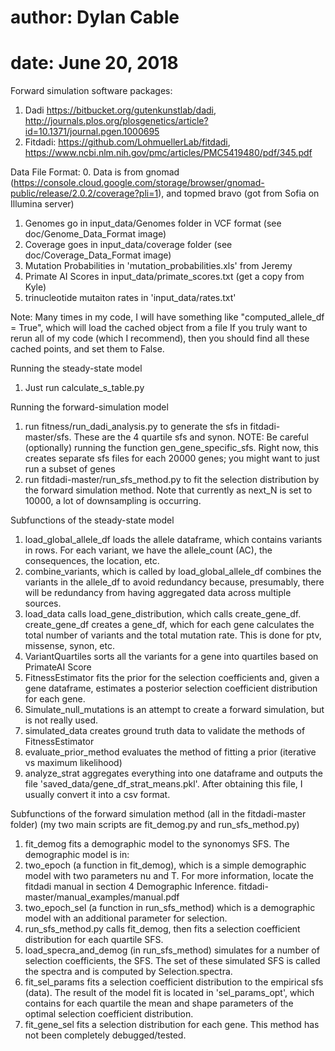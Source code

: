 # author: Dylan Cable
# date: June 20, 2018

Forward simulation software packages:
1. Dadi https://bitbucket.org/gutenkunstlab/dadi, http://journals.plos.org/plosgenetics/article?id=10.1371/journal.pgen.1000695
2. Fitdadi: https://github.com/LohmuellerLab/fitdadi, https://www.ncbi.nlm.nih.gov/pmc/articles/PMC5419480/pdf/345.pdf

Data File Format:
0. Data is from gnomad (https://console.cloud.google.com/storage/browser/gnomad-public/release/2.0.2/coverage?pli=1), and topmed bravo (got from Sofia on Illumina server)
1. Genomes go in input_data/Genomes folder in VCF format (see doc/Genome_Data_Format image)
2. Coverage goes in input_data/coverage folder (see doc/Coverage_Data_Format image)
3. Mutation Probabilities in 'mutation_probabilities.xls' from Jeremy
4. Primate AI Scores in input_data/primate_scores.txt (get a copy from Kyle)
5. trinucleotide mutaiton rates in 'input_data/rates.txt'

Note: Many times in my code, I will have something like "computed_allele_df = True", which will load the cached object from a file
If you truly want to rerun all of my code (which I recommend), then you should find all these cached points, and set them to False.

Running the steady-state model
1. Just run calculate_s_table.py

Running the forward-simulation model
1. run fitness/run_dadi_analysis.py to generate the sfs in fitdadi-master/sfs. These are the 4 quartile sfs and synon.
NOTE: Be careful (optionally) running the function gen_gene_specific_sfs. Right now, this creates separate sfs files for each 20000 genes; you might want to just run a subset of genes
2. run fitdadi-master/run_sfs_method.py to fit the selection distribution by the forward simulation method. Note that currently as next_N is set to 10000, a lot of downsampling is occurring.

Subfunctions of the steady-state model
1. load_global_allele_df loads the allele dataframe, which contains variants in rows. For each variant, we have the allele_count (AC), the consequences, the location, etc.
2. combine_variants, which is called by load_global_allele_df combines the variants in the allele_df to avoid redundancy because, presumably, there will be redundancy from having aggregated data across multiple sources.
3. load_data calls load_gene_distribution, which calls create_gene_df. create_gene_df creates a gene_df, which for each gene calculates the total number of variants and the total mutation rate. This is done for ptv, missense, synon, etc.
4. VariantQuartiles sorts all the variants for a gene into quartiles based on PrimateAI Score
5. FitnessEstimator fits the prior for the selection coefficients and, given a gene dataframe, estimates a posterior selection coefficient distribution for each gene.
6. Simulate_null_mutations is an attempt to create a forward simulation, but is not really used.
7. simulated_data creates ground truth data to validate the methods of FitnessEstimator
8. evaluate_prior_method evaluates the method of fitting a prior (iterative vs maximum likelihood)
9. analyze_strat aggregates everything into one dataframe and outputs the file 'saved_data/gene_df_strat_means.pkl'. After obtaining this file, I usually convert it into a csv format.

Subfunctions of the forward simulation method (all in the fitdadi-master folder)
(my two main scripts are fit_demog.py and run_sfs_method.py)
1. fit_demog fits a demographic model to the synonomys SFS. The demographic model is in:
2. two_epoch (a function in fit_demog), which is a simple demographic model with two parameters nu and T. For more information, locate the fitdadi manual in section 4 Demographic Inference. fitdadi-master/manual_examples/manual.pdf
3. two_epoch_sel (a function in run_sfs_method) which is a demographic model with an additional parameter for selection.
4. run_sfs_method.py calls fit_demog, then fits a selection coefficient distribution for each quartile SFS.
5. load_specra_and_demog (in run_sfs_method) simulates for a number of selection coefficients, the SFS. The set of these simulated SFS is called the spectra and is computed by Selection.spectra.
6. fit_sel_params fits a selection coefficient distribution to the empirical sfs (data). The result of the model fit is located in 'sel_params_opt', which contains for each quartile the mean and shape parameters of the optimal selection coefficient distribution.
7. fit_gene_sel fits a selection distribution for each gene. This method has not been completely debugged/tested.  
